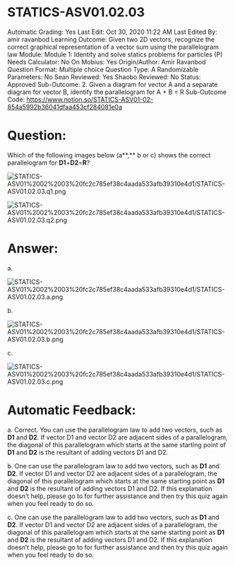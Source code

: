 # STATICS-ASV01.02.03

Automatic Grading: Yes
Last Edit: Oct 30, 2020 11:22 AM
Last Edited By: amir ravanbod
Learning Outcome: Given two 2D vectors, recognize the correct graphical representation of a vector sum using the parallelogram law
Module: Module 1: Identify and solve statics problems for particles (P)
Needs Calculator: No
On Mobius: Yes
Origin/Author: Amir Ravanbod
Question Format: Multiple choice
Question Type: A
Randomizable Parameters: No
Sean Reviewed: Yes
Shaobo Reviewed: No
Status: Approved
Sub-Outcome: 2. Given a diagram for vector A and a separate diagram for vector B, identify the parallelogram for A + B = R
Sub-Outcome Code: https://www.notion.so/STATICS-ASV01-02-854a5992b36041dfaa453cf284081e0a

# Question:

Which of the following images below (a**,** b or c) shows the correct parallelogram for **D1**+**D2**=**R**?

![STATICS-ASV01%2002%2003%20fc2c785ef38c4aada533afb39310e4d1/STATICS-ASV01.02.03.q1.png](STATICS-ASV01%2002%2003%20fc2c785ef38c4aada533afb39310e4d1/STATICS-ASV01.02.03.q1.png)

![STATICS-ASV01%2002%2003%20fc2c785ef38c4aada533afb39310e4d1/STATICS-ASV01.02.03.q2.png](STATICS-ASV01%2002%2003%20fc2c785ef38c4aada533afb39310e4d1/STATICS-ASV01.02.03.q2.png)

# Answer:

a. 

![STATICS-ASV01%2002%2003%20fc2c785ef38c4aada533afb39310e4d1/STATICS-ASV01.02.03.a.png](STATICS-ASV01%2002%2003%20fc2c785ef38c4aada533afb39310e4d1/STATICS-ASV01.02.03.a.png)

b. 

![STATICS-ASV01%2002%2003%20fc2c785ef38c4aada533afb39310e4d1/STATICS-ASV01.02.03.b.png](STATICS-ASV01%2002%2003%20fc2c785ef38c4aada533afb39310e4d1/STATICS-ASV01.02.03.b.png)

c. 

![STATICS-ASV01%2002%2003%20fc2c785ef38c4aada533afb39310e4d1/STATICS-ASV01.02.03.c.png](STATICS-ASV01%2002%2003%20fc2c785ef38c4aada533afb39310e4d1/STATICS-ASV01.02.03.c.png)

# Automatic Feedback:

a. Correct. You can use the parallelogram law to add two vectors, such as **D1** and **D2**. If vector D1 and vector D2 are adjacent sides of a parallelogram, the diagonal of this parallelogram which starts at the same starting point of **D1** and **D2** is the resultant of adding vectors D1 and D2.

b. One can use the parallelogram law to add two vectors, such as **D1** and **D2**. If vector D1 and vector D2 are adjacent sides of a parallelogram, the diagonal of this parallelogram which starts at the same starting point as **D1** and **D2** is the resultant of adding vectors D1 and D2. If this explanation doesn’t help, please go to <a location where all the links are> for further assistance and then try this quiz again when you feel ready to do so.

c. One can use the parallelogram law to add two vectors, such as **D1** and **D2**. If vector D1 and vector D2 are adjacent sides of a parallelogram, the diagonal of this parallelogram which starts at the same starting point as **D1** and **D2** is the resultant of adding vectors D1 and D2. If this explanation doesn’t help, please go to <a location where all the links are> for further assistance and then try this quiz again when you feel ready to do so.